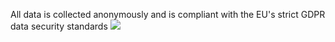 All data is collected anonymously and is compliant with the EU's strict GDPR data security standards
<img src="https://cdn.discordapp.com/attachments/715319623637270638/1146963910939914340/Group_69.png"/>